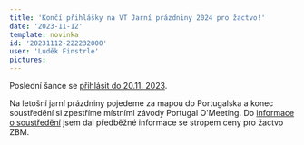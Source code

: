 ```yaml
---
title: 'Končí přihlášky na VT Jarní prázdniny 2024 pro žactvo!'
date: '2023-11-12'
template: novinka
id: '20231112-222232000'
user: 'Luděk Finstrle'
pictures:
---
```

Poslední šance se [přihlásit do 20.11. 2023](https://members.eob.cz/zbm/us_race_regon.php?id_zav=1996&amp;id_us=376).

Na letošní jarní prázdniny pojedeme za mapou do Portugalska a konec soustředění si zpestříme místními závody Portugal O'Meeting. Do [informace o soustředění](https://zabiny.club/data/events/2024/2024-race_1996) jsem dal předběžné informace se stropem ceny pro žactvo ZBM.
